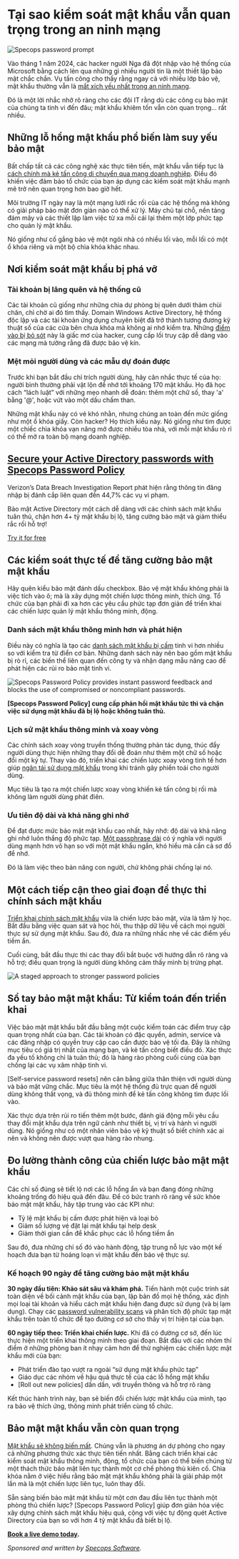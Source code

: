 # Tại sao kiểm soát mật khẩu vẫn quan trọng trong an ninh mạng

![Specops password prompt](https://www.bleepstatic.com/content/posts/2025/10/30/specops-password.jpg)

Vào tháng 1 năm 2024, các hacker người Nga đã đột nhập vào hệ thống của Microsoft bằng cách lẻn qua những gì nhiều người tin là một thiết lập bảo mật chắc chắn. Vụ tấn công cho thấy rằng ngay cả với nhiều lớp bảo vệ, mật khẩu thường vẫn là [mắt xích yếu nhất trong an ninh mạng](https://specopssoft.com/blog/weak-passwords-costing-organizations-money/?utm%5Fsource=bleepingcomputer&utm%5Fmedium=referral&utm%5Fcampaign=bleepingcomputer%5Freferral&utm%5Fcontent=article).

Đó là một lời nhắc nhở rõ ràng cho các đội IT rằng dù các công cụ bảo mật của chúng ta tinh vi đến đâu; mật khẩu khiêm tốn vẫn còn quan trọng... rất nhiều.

## Những lỗ hổng mật khẩu phổ biến làm suy yếu bảo mật

Bất chấp tất cả các công nghệ xác thực tiên tiến, mật khẩu vẫn tiếp tục là [cách chính mà kẻ tấn công di chuyển qua mạng doanh nghiệp](https://specopssoft.com/blog/hackers-top-password-cracking-techniques/?utm%5Fsource=bleepingcomputer&utm%5Fmedium=referral&utm%5Fcampaign=bleepingcomputer%5Freferral&utm%5Fcontent=article). Điều đó khiến việc đảm bảo tổ chức của bạn áp dụng các kiểm soát mật khẩu mạnh mẽ trở nên quan trọng hơn bao giờ hết.

Môi trường IT ngày nay là một mạng lưới rắc rối của các hệ thống mà không có giải pháp bảo mật đơn giản nào có thể xử lý. Máy chủ tại chỗ, nền tảng đám mây và các thiết lập làm việc từ xa mỗi cái lại thêm một lớp phức tạp cho quản lý mật khẩu.

Nó giống như cố gắng bảo vệ một ngôi nhà có nhiều lối vào, mỗi lối có một ổ khóa riêng và một bộ chìa khóa khác nhau.

## Nơi kiểm soát mật khẩu bị phá vỡ

### Tài khoản bị lãng quên và hệ thống cũ

Các tài khoản cũ giống như những chìa dự phòng bị quên dưới thảm chùi chân, chỉ chờ ai đó tìm thấy. Domain Windows Active Directory, hệ thống độc lập và các tài khoản ứng dụng chuyên biệt đã trở thành tương đương kỹ thuật số của các cửa bên chưa khóa mà không ai nhớ kiểm tra. Những [điểm vào bị bỏ sót](https://specopssoft.com/blog/stale-user-accounts-report-in-active-directory/?utm%5Fsource=bleepingcomputer&utm%5Fmedium=referral&utm%5Fcampaign=bleepingcomputer%5Freferral&utm%5Fcontent=article) này là giấc mơ của hacker, cung cấp lối truy cập dễ dàng vào các mạng mà tưởng rằng đã được bảo vệ kín.

### Mệt mỏi người dùng và các mẫu dự đoán được

Trước khi bạn bắt đầu chỉ trích người dùng, hãy cân nhắc thực tế của họ: người bình thường phải vật lộn để nhớ tới khoảng 170 mật khẩu. Họ đã học cách “lách luật” với những mẹo nhanh dễ đoán: thêm một chữ số, thay 'a' bằng '@', hoặc vứt vào một dấu chấm than.

Những mật khẩu này có vẻ khó nhằn, nhưng chúng an toàn đến mức giống như một ổ khóa giấy. Còn hacker? Họ thích kiểu này. Nó giống như tìm được một chiếc chìa khóa vạn năng mở được nhiều tòa nhà, với mỗi mật khẩu rò rỉ có thể mở ra toàn bộ mạng doanh nghiệp.

## [**Secure your Active Directory passwords with Specops Password Policy**](https://specopssoft.com/product/specops-password-policy/?utm%5Fsource=bleepingcomputer&utm%5Fmedium=referral&utm%5Fcampaign=bleepingcomputer%5Freferral&utm%5Fcontent=article)

Verizon’s Data Breach Investigation Report phát hiện rằng thông tin đăng nhập bị đánh cắp liên quan đến 44,7% các vụ vi phạm.  
  
Bảo mật Active Directory một cách dễ dàng với các chính sách mật khẩu tuân thủ, chặn hơn 4+ tỷ mật khẩu bị lộ, tăng cường bảo mật và giảm thiểu rắc rối hỗ trợ!

[Try it for free](https://specopssoft.com/product/specops-password-policy/?utm%5Fsource=bleepingcomputer&utm%5Fmedium=referral&utm%5Fcampaign=bleepingcomputer%5Freferral&utm%5Fcontent=article)

## Các kiểm soát thực tế để tăng cường bảo mật mật khẩu

Hãy quên kiểu bảo mật đánh dấu checkbox. Bảo vệ mật khẩu không phải là việc tích vào ô; mà là xây dựng một chiến lược thông minh, thích ứng. Tổ chức của bạn phải đi xa hơn các yêu cầu phức tạp đơn giản để triển khai các chiến lược quản lý mật khẩu thông minh, động.

### Danh sách mật khẩu thông minh hơn và phát hiện

Điều này có nghĩa là tạo các [danh sách mật khẩu bị cấm](https://specopssoft.com/blog/creating-a-custom-password-exclusion-dictionary-with-chatgpt/?utm%5Fsource=bleepingcomputer&utm%5Fmedium=referral&utm%5Fcampaign=bleepingcomputer%5Freferral&utm%5Fcontent=article) tinh vi hơn nhiều so với kiểm tra từ điển cơ bản. Những danh sách này nên bao gồm mật khẩu bị rò rỉ, các biến thể liên quan đến công ty và nhận dạng mẫu nâng cao để phát hiện các rủi ro bảo mật tinh vi.

![Specops Password Policy provides instant password feedback and blocks the use of compromised or noncompliant passwords.](https://www.bleepstatic.com/images/news/security/phishing/s/specops/password-controls/specops-password-policy.jpg)

**[Specops Password Policy] cung cấp phản hồi mật khẩu tức thì và chặn việc sử dụng mật khẩu đã bị lộ hoặc không tuân thủ.**

### Lịch sử mật khẩu thông minh và xoay vòng

Các chính sách xoay vòng truyền thống thường phản tác dụng, thúc đẩy người dùng thực hiện những thay đổi dễ đoán như thêm một chữ số hoặc đổi một ký tự. Thay vào đó, triển khai các chiến lược xoay vòng tinh tế hơn giúp [ngăn tái sử dụng mật khẩu](https://specopssoft.com/blog/password-reuse-hidden-danger/?utm%5Fsource=bleepingcomputer&utm%5Fmedium=referral&utm%5Fcampaign=bleepingcomputer%5Freferral&utm%5Fcontent=article) trong khi tránh gây phiền toái cho người dùng.

Mục tiêu là tạo ra một chiến lược xoay vòng khiến kẻ tấn công bị rối mà không làm người dùng phát điên.

### Ưu tiên độ dài và khả năng ghi nhớ

Để đạt được mức bảo mật mật khẩu cao nhất, hãy nhớ: độ dài và khả năng ghi nhớ luôn thắng độ phức tạp. [Một passphrase dài](https://specopssoft.com/blog/passphrase-best-practice-guide/?utm%5Fsource=bleepingcomputer&utm%5Fmedium=referral&utm%5Fcampaign=bleepingcomputer%5Freferral&utm%5Fcontent=article) có ý nghĩa với người dùng mạnh hơn vô hạn so với một mật khẩu ngắn, khó hiểu mà cần cả sơ đồ để nhớ.

Đó là làm việc theo bản năng con người, chứ không phải chống lại nó.

## Một cách tiếp cận theo giai đoạn để thực thi chính sách mật khẩu

[Triển khai chính sách mật khẩu](https://specopssoft.com/blog/best-practice-tips-for-your-password-policy/?utm%5Fsource=bleepingcomputer&utm%5Fmedium=referral&utm%5Fcampaign=bleepingcomputer%5Freferral&utm%5Fcontent=article) vừa là chiến lược bảo mật, vừa là tâm lý học. Bắt đầu bằng việc quan sát và học hỏi, thu thập dữ liệu về cách mọi người thực sự sử dụng mật khẩu. Sau đó, đưa ra những nhắc nhẹ về các điểm yếu tiềm ẩn.

Cuối cùng, bắt đầu thực thi các thay đổi bắt buộc với hướng dẫn rõ ràng và hỗ trợ; điều quan trọng là người dùng không cảm thấy mình bị trừng phạt.

![A staged approach to stronger password policies](https://www.bleepstatic.com/images/news/security/phishing/s/specops/password-controls/specops-password-policy-flow.jpg)

## Sổ tay bảo mật mật khẩu: Từ kiểm toán đến triển khai

Việc bảo mật mật khẩu bắt đầu bằng một cuộc kiểm toán các điểm truy cập quan trọng nhất của bạn. Các tài khoản có đặc quyền, admin, service và các đăng nhập có quyền truy cập cao cần được bảo vệ tối đa. Đây là những mục tiêu có giá trị nhất của mạng bạn, và kẻ tấn công biết điều đó. Xác thực đa yếu tố không chỉ là tuân thủ; đó là hàng rào phòng cuối cùng của bạn chống lại các vụ xâm nhập tinh vi.

[Self-service password resets] nên cân bằng giữa thân thiện với người dùng và bảo mật vững chắc. Mục tiêu là một hệ thống đủ trực quan để người dùng không thất vọng, và đủ thông minh để kẻ tấn công không tìm được lối vào.

Xác thực dựa trên rủi ro tiến thêm một bước, đánh giá động mỗi yêu cầu thay đổi mật khẩu dựa trên ngữ cảnh như thiết bị, vị trí và hành vi người dùng. Nó giống như có một nhân viên bảo vệ kỹ thuật số biết chính xác ai nên và không nên được vượt qua hàng rào nhung.

## Đo lường thành công của chiến lược bảo mật mật khẩu

Các chỉ số đúng sẽ tiết lộ nơi các lỗ hổng ẩn và bạn đang đóng những khoảng trống đó hiệu quả đến đâu. Để có bức tranh rõ ràng về sức khỏe bảo mật mật khẩu, hãy tập trung vào các KPI như:

* Tỷ lệ mật khẩu bị cấm được phát hiện và loại bỏ
* Giảm số lượng vé đặt lại mật khẩu tại help desk
* Giảm thời gian cần để khắc phục các lỗ hổng tiềm ẩn

Sau đó, đưa những chỉ số đó vào hành động, tập trung nỗ lực vào một kế hoạch đưa bạn từ hoảng loạn vì mật khẩu đến bảo vệ thực sự.

### Kế hoạch 90 ngày để tăng cường bảo mật mật khẩu

**30 ngày đầu tiên: Khảo sát sâu và khám phá.** Tiến hành một cuộc trinh sát toàn diện về bối cảnh mật khẩu của bạn, lập bản đồ mọi hệ thống, xác định mọi loại tài khoản và hiểu cách mật khẩu hiện đang được sử dụng (và bị lạm dụng). Chạy các [password vulnerability scans](https://specopssoft.com/product/specops-password-auditor/?utm%5Fsource=bleepingcomputer&utm%5Fmedium=referral&utm%5Fcampaign=bleepingcomputer%5Freferral&utm%5Fcontent=article) và phân tích độ phức tạp mật khẩu trên toàn tổ chức để tạo đường cơ sở cho thấy vị trí hiện tại của bạn.

**60 ngày tiếp theo: Triển khai chiến lược.** Khi đã có đường cơ sở, đến lúc thực hiện một triển khai thông minh theo giai đoạn. Bắt đầu với các nhóm thí điểm ở những phòng ban ít nhạy cảm hơn để thử nghiệm các chiến lược mật khẩu mới của bạn:

* Phát triển đào tạo vượt ra ngoài “sử dụng mật khẩu phức tạp”
* Giáo dục các nhóm về hậu quả thực tế của các lỗ hổng mật khẩu
* [Roll out new policies] dần dần, với truyền thông và hỗ trợ rõ ràng

Kết thúc hành trình này, bạn sẽ biến đổi chiến lược mật khẩu của mình, tạo ra bảo vệ thích ứng, thông minh phát triển cùng tổ chức.

## Bảo mật mật khẩu vẫn còn quan trọng

[Mật khẩu sẽ không biến mất](https://specopssoft.com/blog/future-passwords-emerging-technologies/?utm%5Fsource=bleepingcomputer&utm%5Fmedium=referral&utm%5Fcampaign=bleepingcomputer%5Freferral&utm%5Fcontent=article). Chúng vẫn là phương án dự phòng cho ngay cả những phương thức xác thực tiên tiến nhất. Bằng cách triển khai các kiểm soát mật khẩu thông minh, động, tổ chức của bạn có thể biến chúng từ một thách thức bảo mật liên tục thành một cơ chế phòng thủ kiên cố. Chìa khóa nằm ở việc hiểu rằng bảo mật mật khẩu không phải là giải pháp một lần mà là một chiến lược liên tục, luôn thay đổi.

Sẵn sàng biến bảo mật mật khẩu từ một cơn đau đầu liên tục thành một phòng thủ chiến lược? [Specops Password Policy] giúp đơn giản hóa việc xây dựng chính sách mật khẩu hiệu quả, cộng với việc tự động quét Active Directory của bạn so với hơn 4 tỷ mật khẩu đã biết bị lộ.

**[Book a live demo today](https://specopssoft.com/product/specops-password-policy/?utm%5Fsource=bleepingcomputer&utm%5Fmedium=referral&utm%5Fcampaign=bleepingcomputer%5Freferral&utm%5Fcontent=article).**

_Sponsored and written by [Specops Software](https://specopssoft.com/product/specops-password-policy/?utm%5Fsource=bleepingcomputer&utm%5Fmedium=referral&utm%5Fcampaign=bleepingcomputer%5Freferral&utm%5Fcontent=article)._